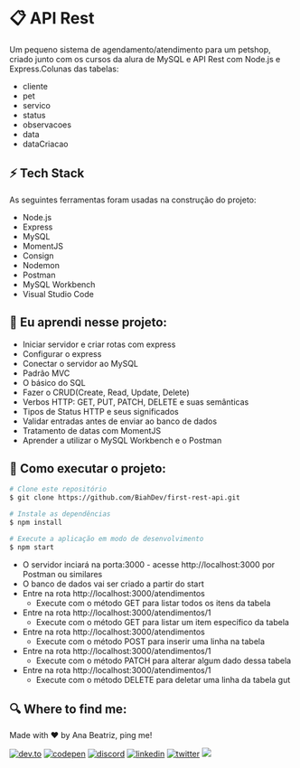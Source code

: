 
# 📋 API Rest
Um pequeno sistema de agendamento/atendimento para um petshop, criado junto com os cursos da alura de MySQL e API Rest com Node.js e Express.Colunas das tabelas:
- cliente
- pet
- servico
- status
- observacoes
- data
- dataCriacao

## ⚡️ Tech Stack
As seguintes ferramentas foram usadas na construção do projeto:
- Node.js  
- Express 
- MySQL 
- MomentJS 
- Consign 
- Nodemon
- Postman  
- MySQL Workbench
- Visual Studio Code 

## 📖 Eu aprendi nesse projeto:
- Iniciar servidor e criar rotas com express
- Configurar o express
- Conectar o servidor ao MySQL
- Padrão MVC
- O básico do SQL
- Fazer o CRUD(Create, Read, Update, Delete)
- Verbos HTTP: GET, PUT, PATCH, DELETE e suas semânticas 
- Tipos de Status HTTP e seus significados
- Validar entradas antes de enviar ao banco de dados
- Tratamento de datas com MomentJS
- Aprender a utilizar o MySQL Workbench e o Postman
## 🔨 Como executar o projeto:

```bash
# Clone este repositório
$ git clone https://github.com/BiahDev/first-rest-api.git

# Instale as dependências
$ npm install

# Execute a aplicação em modo de desenvolvimento
$ npm start
```
- O servidor inciará na porta:3000 - acesse http://localhost:3000 por Postman ou similares
- O banco de dados vai ser criado a partir do start
- Entre na rota http://localhost:3000/atendimentos
  - Execute com o método GET para listar todos os itens da tabela
- Entre na rota http://localhost:3000/atendimentos/1
  - Execute com o método GET para listar um item específico da tabela
- Entre na rota http://localhost:3000/atendimentos
  - Execute com o método POST para inserir uma linha na tabela
- Entre na rota http://localhost:3000/atendimentos/1
  - Execute com o método PATCH para alterar algum dado dessa tabela
- Entre na rota http://localhost:3000/atendimentos/1
  - Execute com o método DELETE para deletar uma linha da tabela
gut

## 🔍 Where to find me:

<p>Made with ❤️ by Ana Beatriz, ping me! &nbsp;</p> 

[![dev.to](https://img.shields.io/badge/dev.to-111?style=for-the-badge&logo=devdotto&logoColor=white)](https://dev.to/biahdev)
[![codepen](https://img.shields.io/badge/codepen-111?style=for-the-badge&logo=codepen&logoColor=white)](https://codepen.io/BiahDev)
[![discord](https://img.shields.io/badge/discord-111?style=for-the-badge&logo=discord&logoColor=white)](https://dsc.bio/biahdev)
[![linkedin](https://img.shields.io/badge/linkedin-111?style=for-the-badge&logo=linkedin&logoColor=white)](https://www.linkedin.com/in/ana-beatriz-de-souza-a74a0a183/)
[![twitter](https://img.shields.io/badge/twitter-111?style=for-the-badge&logo=twitter&logoColor=white)](https://twitter.com/BiahDev)
<a href="mailto:bia8717@hotmail.com"><img src="https://img.shields.io/badge/Email-111?style=for-the-badge&logo=gmail&logoColor=white" /></a>